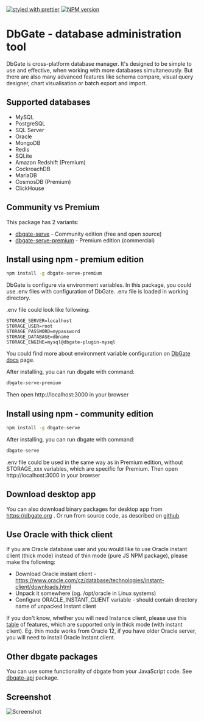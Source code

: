[![styled with prettier](https://img.shields.io/badge/styled_with-prettier-ff69b4.svg)](https://github.com/prettier/prettier)
[![NPM version](https://img.shields.io/npm/v/dbgate.svg)](https://www.npmjs.com/package/dbgate)

# DbGate - database administration tool
DbGate is cross-platform database manager. 
It's designed to be simple to use and effective, when working with more databases simultaneously.
But there are also many advanced features like schema compare, visual query designer, chart visualisation or batch export and import.

## Supported databases
* MySQL
* PostgreSQL
* SQL Server
* Oracle
* MongoDB
* Redis
* SQLite
* Amazon Redshift (Premium)
* CockroachDB
* MariaDB
* CosmosDB (Premium)
* ClickHouse

## Community vs Premium
This package has 2 variants:
* [dbgate-serve](https://www.npmjs.com/package/dbgate-serve) - Community edition (free and open source)
* [dbgate-serve-premium](https://www.npmjs.com/package/dbgate-serve-premium) - Premium edition (commercial)

## Install using npm - premium edition
```sh
npm install -g dbgate-serve-premium
```

DbGate is configure via environment variables. In this package, you could use .env files with configuration of DbGate. .env file is loaded in working directory. 

.env file could look like following:
```
STORAGE_SERVER=localhost
STORAGE_USER=root
STORAGE_PASSWORD=mypassword
STORAGE_DATABASE=dbname
STORAGE_ENGINE=mysql@dbgate-plugin-mysql
```

You could find more about environment variable configuration on [DbGate docs](https://dbgate.org/docs/env-variables.html) page.

After installing, you can run dbgate with command:
```sh
dbgate-serve-premium
```

Then open http://localhost:3000 in your browser

## Install using npm - community edition
```sh
npm install -g dbgate-serve
```

After installing, you can run dbgate with command:
```sh
dbgate-serve
```

.env file could be used in the same way as in Premium edition, without STORAGE_xxx variables, which are specific for Premium.
Then open http://localhost:3000 in your browser

## Download desktop app
You can also download binary packages for desktop app from https://dbgate.org . Or run from source code, as described on [github](https://github.com/dbgate/dbgate)

## Use Oracle with thick client
If you are Oracle database user and you would like to use Oracle instant client (thick mode) instead of thin mode (pure JS NPM package), please make the following:
* Download Oracle instant client - https://www.oracle.com/cz/database/technologies/instant-client/downloads.html
* Unpack it somewhere (og. /opt/oracle in Linux systems)
* Configure ORACLE_INSTANT_CLIENT variable - should contain directory name of unpacked Instant client

If you don't know, whether you will need Instance client, please use this [table](https://node-oracledb.readthedocs.io/en/latest/user_guide/appendix_a.html) of features,
which are supported only in thick mode (with instant client). Eg. thin mode works from Oracle 12, if you have older Oracle server, you will need to install Oracle Instant client.

## Other dbgate packages
You can use some functionality of dbgate from your JavaScript code. See [dbgate-api](https://npmjs.com/dbgate-api) package.

## Screenshot

![Screenshot](https://raw.githubusercontent.com/dbgate/dbgate/master/screenshot.png)
